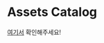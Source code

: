 # Assets Catalog
[여기서](https://www.notion.so/taeknology/Asset-catalog-in-Xcode-cad23c549fb84953aebde3eda1c20707) 확인해주세요!
